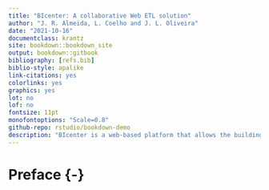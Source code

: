 ```yaml
--- 
title: "BIcenter: A collaborative Web ETL solution"
author: "J. R. Almeida, L. Coelho and J. L. Oliveira"
date: "2021-10-16"
documentclass: krantz
site: bookdown::bookdown_site
output: bookdown::gitbook
bibliography: [refs.bib]
biblio-style: apalike
link-citations: yes
colorlinks: yes
graphics: yes
lot: no
lof: no
fontsize: 11pt
monofontoptions: "Scale=0.8"
github-repo: rstudio/bookdown-demo
description: "BIcenter is a web-based platform that allows the building and management of ETL pipelines, by non-IT users, in a multi-institution environment."
---
```


# Preface {-}

 <!--<img src="images/Cover/Cover.png" width="250" height="375" alt="Cover image" align="right" style="margin: 0 1em 0 1em" /> -->


